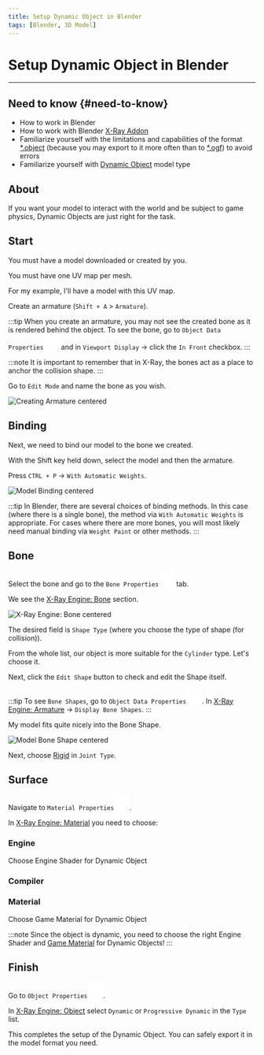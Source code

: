 ```yaml
---
title: Setup Dynamic Object in Blender
tags: [Blender, 3D Model]
---
```


# Setup Dynamic Object in Blender

___

## Need to know {#need-to-know}

- How to work in Blender
- How to work with Blender [X-Ray Addon](../../modding-tools/blender/README.mdx)
- Familiarize yourself with the limitations and capabilities of the format [*.object](../../references/file-formats/models/object.md) (because you may export to it more often than to [*.ogf](../../references/file-formats/models/ogf.md)) to avoid errors
- Familiarize yourself with [Dynamic Object](../../glossary/glossary.html#dynamic-object) model type

## About

If you want your model to interact with the world and be subject to game physics, Dynamic Objects are just right for the task.

## Start

You must have a model downloaded or created by you.

You must have one UV map per mesh.

For my example, I'll have a model with this UV map.

Сreate an armature (`Shift + A` > `Armature`).

:::tip
When you create an armature, you may not see the created bone as it is rendered behind the object. To see the bone, go to `Object Data Properties`![Object Data Properties svg-icon](../../../static/icons/blender/armature-data.svg) and in `Viewport Display` -> click the `In Front` checkbox.
:::

:::note
It is important to remember that in X-Ray, the bones act as a place to anchor the collision shape.
:::

Go to `Edit Mode` and name the bone as you wish.

![Creating Armature centered](assets/gifs/setup-dynamic-object-armature-creation.gif)

## Binding

Next, we need to bind our model to the bone we created.

With the Shift key held down, select the model and then the armature.

Press `CTRL + P` -> `With Automatic Weights`.

![Model Binding centered](assets/gifs/setup-dynamic-object-binding.gif)

:::tip
In Blender, there are several choices of binding methods. In this case (where there is a single bone), the method via `With Automatic Weights` is appropriate. For cases where there are more bones, you will most likely need manual binding via `Weight Paint` or other methods.
:::

## Bone

Select the bone and go to the `Bone Properties`![Bone Properties svg-icon](../../../static/icons/blender/bone.svg) tab.

We see the [X-Ray Engine: Bone](../../modding-tools/blender/addon-panels/panel-bone.md) section.

![X-Ray Engine: Bone centered](assets/images/x-ray-bone.png)

The desired field is `Shape Type` (where you choose the type of shape (for collision)).

From the whole list, our object is more suitable for the `Cylinder` type. Let's choose it.

Next, click the `Edit Shape` button to check and edit the Shape itself.

:::tip
To see `Bone Shapes`, go to `Object Data Properties`![Object Data Properties svg-icon](../../../static/icons/blender/armature-data.svg). In [X-Ray Engine: Armature](../../modding-tools/blender/addon-panels/panel-armature.md) -> `Display Bone Shapes`.
:::

My model fits quite nicely into the Bone Shape.

![Model Bone Shape centered](assets/images/setup-dynamic-object-bone-shape.png)

Next, choose [Rigid](../../glossary/glossary.html#rigid-joint) in `Joint Type`.

## Surface

Navigate to `Material Properties`![Material Properties svg-icon](../../../static/icons/blender/material.svg).

In [X-Ray Engine: Material](../../modding-tools/blender/addon-panels/panel-material.md) you need to choose:

### Engine

Choose Engine Shader for Dynamic Object

### Compiler

### Material

Choose Game Material for Dynamic Object

:::note
Since the object is dynamic, you need to choose the right Engine Shader and [Game Material](../../references/materials/materials-list.md) for Dynamic Objects!
:::

## Finish

Go to `Object Properties`![Object Properties svg-icon](../../../static/icons/blender/object-data.svg).

In [X-Ray Engine: Object](../../modding-tools/blender/addon-panels/panel-object.md) select `Dynamic` or `Progressive Dynamic` in the `Type` list.

This completes the setup of the Dynamic Object. You can safely export it in the model format you need.
